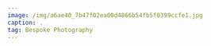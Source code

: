 ```yaml
---
image: /img/a6ae40_7b47f02ea00d4866b54fb5f0399ccfe1.jpg
caption: .
tag: Bespoke Photography
---
```

